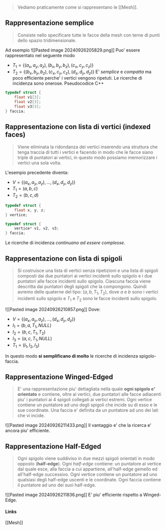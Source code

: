 >Vediamo praticamente come si rappresentano le [[Mesh]].
## Rappresentazione semplice
>Consiste nello specificare tutte le facce della mesh con terne di punti dello spazio tridimensionale.

Ad esempio
![[Pasted image 20240926205829.png]]
Puo' essere rappresentato nel seguente modo
- $T_1 = \lbrace { (a_x, a_y, a_z), (b_x, b_y, b_z), (c_x, c_y, c_z)}\rbrace$
- $T_2 = \lbrace { (b_x, b_y, b_z), (c_x, c_y, c_z), (d_x, d_y, d_z)}\rbrace$
E' *semplice* e *compatta* ma poco efficiente perche' i vertici vengono ripetuti.
Le ricerche di incidenza sono onerose.
Pseudocodice C++
```cpp
typedef struct {
	float v1[3];
	float v2[3];
	float v3[3];
} faccia;
```


## Rappresentazione con lista di vertici (indexed faces)
>Viene eliminata la ridondanza dei vertici inserendo una struttura che tenga traccia di tutti i vertici e facendo in modo che le facce siano triple di puntatori ai vertici, in questo modo possiamo memorizzare i vertici una sola volta.

L'esempio precedente diventa:
- $V = \lbrace {(a_x, a_y, a_z), \dots, (d_x, d_y, d_z)}\rbrace$
- $T_1 = (a, b, c)$
- $T_2 = (b, c, d)$

```cpp
typedef struct {
	float x, y, z;
} vertice;

typedef struct {
	vertice* v1, v2, v3;
} faccia;
```
Le ricerche di incidenza *continuano ad essere complesse*.

## Rappresentazione con lista di spigoli
>Si costruisce una lista di vertici senza ripetizioni e una lista di spigoli composti dai due puntatori ai vertici incidenti sullo spigolo e i due puntatori alle facce incidenti sullo spigolo. Ciascuna faccia viene descritta dai puntatori degli spigoli che la compongono. Quindi avremo delle quaterne del tipo: $(a,b, T_1, T_2)$, dove $a$ e $b$ sono i vertici incidenti sullo spigolo e $T_1$ e $T_2$ sono le facce incidenti sullo spigolo.

![[Pasted image 20240926210857.png]]
Dove:
- $V = \lbrace {(a_x, a_y, a_z), \dots, (d_x, d_y, d_z)}\rbrace$
- $I_1 = (b, a, T_1, NULL)$
- $I_2 = (b, c, T_1, T_2)$
- $I_3 = (a, c, T_1, NULL)$
- $T_1 = (I_1, I_2, I_3)$

In questo modo **si semplificano di molto** le ricerche di incidenza spigolo-faccia.

## Rappresentazione Winged-Edged
>E' una rappresentazione piu' dettagliata nella quale **ogni spigolo e' orientato** e contiene, oltre ai vertici, due puntatori alle facce adiacenti piu' i puntatori ai 4 spigoli collegati ai vertici estremi.
>Ogni vertice contiene un puntatore ad uno degli spigoli che incide su di esso e le sue coordinate.
>Una faccia e' definita da un puntatore ad uno dei lati che vi incide.

![[Pasted image 20240926211433.png]]
Il vantaggio e' che la ricerca e' ancora piu' efficiente.

## Rappresentazione Half-Edged
>Ogni spigolo viene suddiviso in due mezzi spigoli orientati in modo opposto (**half-edge**). Ogni *half-edge* contiene: un puntatore al vertice dal quale esce, alla faccia a cui appartiene, all'half-edge gemello ed all'half-edge successivo.
>Ogni vertice contiene un puntatore ad uno qualsiasi degli half-edge uscenti e le coordinate.
>Ogni faccia contiene il puntatore ad uno dei suoi half-edge.


![[Pasted image 20240926211836.png]]
E' piu' efficiente rispetto a Winged-Edge.

#### Links
[[Mesh]]

